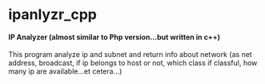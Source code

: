 # ipanlyzr_cpp
#### IP Analyzer (almost similar to Php version...but written in c++)

This program analyze ip and subnet and return info about network (as net address, broadcast, if ip belongs to host or not, which class if classful, how many ip are available...et cetera...)
